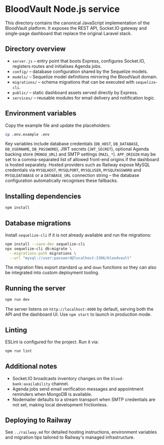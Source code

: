 # BloodVault Node.js service

This directory contains the canonical JavaScript implementation of the BloodVault
platform. It exposes the REST API, Socket.IO gateway and single-page dashboard
that replace the original Laravel stack.

## Directory overview

- `server.js` – entry point that boots Express, configures Socket.IO, registers
  routes and initialises Agenda jobs.
- `config/` – database configuration shared by the Sequelize models.
- `models/` – Sequelize model definitions mirroring the BloodVault domain.
- `migrations/` – schema migrations that can be executed with `sequelize-cli`.
- `public/` – static dashboard assets served directly by Express.
- `services/` – reusable modules for email delivery and notification logic.

## Environment variables

Copy the example file and update the placeholders:

```bash
cp .env.example .env
```

Key variables include database credentials (`DB_HOST`, `DB_DATABASE`,
`DB_USERNAME`, `DB_PASSWORD`), JWT secrets (`JWT_SECRET`), optional Agenda
backing store (`MONGO_URL`) and SMTP settings (`MAIL_*`). `APP_ORIGIN` may be set
to a comma-separated list of allowed front-end origins if the dashboard is
hosted separately. Hosted providers such as Railway expose MySQL credentials via
`MYSQLHOST`, `MYSQLPORT`, `MYSQLUSER`, `MYSQLPASSWORD` and `MYSQLDATABASE` or a
`DATABASE_URL` connection string – the database configuration automatically
recognises these fallbacks.

## Installing dependencies

```bash
npm install
```

## Database migrations

Install `sequelize-cli` if it is not already available and run the migrations:

```bash
npm install --save-dev sequelize-cli
npx sequelize-cli db:migrate \
  --migrations-path migrations \
  --url "mysql://user:password@localhost:3306/bloodvault"
```

The migration files export standard `up` and `down` functions so they can also be
integrated into custom deployment tooling.

## Running the server

```bash
npm run dev
```

The server listens on `http://localhost:4000` by default, serving both the API
and the dashboard UI. Use `npm start` to launch in production mode.

## Linting

ESLint is configured for the project. Run it via:

```bash
npm run lint
```

## Additional notes

- Socket.IO broadcasts inventory changes on the `blood-bank:availability`
  channel.
- Agenda jobs send email verification messages and appointment reminders when
  MongoDB is available.
- Nodemailer defaults to a stream transport when SMTP credentials are not set,
  making local development frictionless.

## Deploying to Railway

See `../railway.md` for detailed hosting instructions, environment variables and
migration tips tailored to Railway's managed infrastructure.
